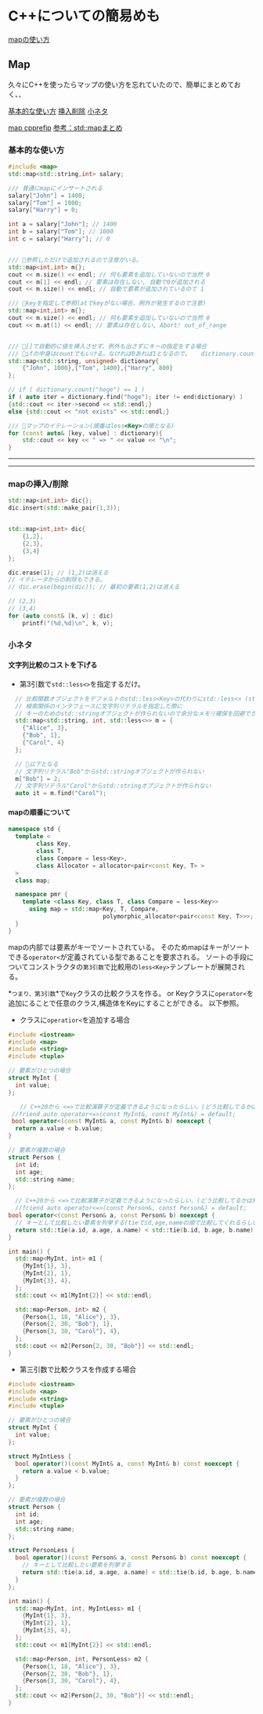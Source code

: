 # C++についての簡易めも

[mapの使い方](#map)

## <a name=map>Map</a>

久々にC++を使ったらマップの使い方を忘れていたので、簡単にまとめておく、、

[基本的な使い方](#map_basic)
[挿入削除](#insert_delete)
[小ネタ](#additional)

[map cpprefjp](https://cpprefjp.github.io/reference/map/map.html)
[参考：std::mapまとめ](https://qiita.com/_EnumHack/items/f462042ec99a31881a81)

### <a name=map_basic>基本的な使い方</a>

```cpp
#include <map>
std::map<std::string,int> salary;

/// 普通にmapにインサートされる
salary["John"] = 1400;
salary["Tom"] = 1000;
salary["Harry"] = 0;

int a = salary["John"]; // 1400
int b = salary["Tom"]; // 1000
int c = salary["Harry"]; // 0


/// 🚨参照しただけで追加されるので注意がいる。
std::map<int,int> m{};
cout << m.size() << endl; // 何も要素を追加していないので当然 0
cout << m[1] << endl; // 要素は存在しない, 自動で0が追加される
cout << m.size() << endl; // 自動で要素が追加されているので 1

/// 🚨keyを指定して参照(atでkeyがない場合、例外が発生するので注意)
std::map<int,int> m{};
cout << m.size() << endl; // 何も要素を追加していないので当然 0
cout << m.at(1) << endl; // 要素は存在しない, Abort! out_of_range


/// 🌟[]で自動的に値を挿入させず、例外も出さずにキーの指定をする場合
/// 🌟ifの中身はcountでもいける。なければ0あれば1となるので。   dictionary.count("hoge")
std::map<std::string, unsigned> dictionary{
    {"John", 1000},{"Tom", 1400},{"Harry", 800}
};

// if ( dictionary.count("hoge") == 1 ) 
if ( auto iter = dictionary.find("hoge"); iter != end(dictionary) ) 
{std::cout << iter->second << std::endl;} 
else {std::cout << "not exists" << std::endl;}

/// 🌟マップのイテレーション(順番はless<Key>の順となる)
for (const auto& [key, value] : dictionary){
    std::cout << key << " => " << value << "\n";
}

```

---
---

### <a name=insert_delete> mapの挿入/削除</a>

```cpp
std::map<int,int> dic{};
dic.insert(std::make_pair(1,3));


std::map<int,int> dic{
    {1,2},
    {2,3},
    {3,4}
};

dic.erase(1); // (1,2)は消える
// イテレータからの削除もできる。
// dic.erase(begin(dic)); // 最初の要素(1,2)は消える

// (2,3)
// (3,4)
for (auto const& [k, v] : dic)
    printf("(%d,%d)\n", k, v); 
```

### <a name=additional>小ネタ</a>

#### 文字列比較のコストを下げる

- 第3引数で`std::less<>`を指定するだけ。

```cpp
  // 比較関数オブジェクトをデフォルトのstd::less<Key>の代わりにstd::less<> (std::less<void>と同じ) と指定する。
  // 検索関係のインタフェースに文字列リテラルを指定した際に
  // キーのためのstd::stringオブジェクトが作られないので余分なメモリ確保を回避できる
  std::map<std::string, int, std::less<>> m = {
    {"Alice", 3},
    {"Bob", 1},
    {"Carol", 4}
  };

  // 🌟以下となる
  // 文字列リテラル"Bob"からstd::stringオブジェクトが作られない
  m["Bob"] = 2;
  // 文字列リテラル"Carol"からstd::stringオブジェクトが作られない
  auto it = m.find("Carol");

```

#### mapの順番について

```cpp
namespace std {
  template <
        class Key,
        class T,
        class Compare = less<Key>,
        class Allocator = allocator<pair<const Key, T> >
  >
  class map;

  namespace pmr {
    template <class Key, class T, class Compare = less<Key>>
      using map = std::map<Key, T, Compare,
                           polymorphic_allocator<pair<const Key, T>>>;  // C++17から
  }
}
```

mapの内部では要素がキーでソートされている。
そのためmapはキーがソートできる`operator<`が定義されている型であることを要求される。
ソートの手段についてコンストラクタの`第3引数`で比較用の`less<Key>`テンプレートが展開される。

*`つまり、第3引数`*で`Key`クラスの比較クラスを作る。
or Keyクラスに`operator<`を追加にることで任意のクラス,構造体をKeyにすることができる。
以下参照。

- クラスに`operatior<`を追加する場合

```cpp
#include <iostream>
#include <map>
#include <string>
#include <tuple>

// 要素がひとつの場合
struct MyInt {
  int value;
};

　　// C++20から <=>で比較演算子が定義できるようになったらしい。(どう比較してるかは知らん、、)
 //friend auto operator<=>(const MyInt&, const MyInt&) = default;
 bool operator<(const MyInt& a, const MyInt& b) noexcept {
  return a.value < b.value;
}

// 要素が複数の場合
struct Person {
  int id;
  int age;
  std::string name;
};

  // C++20から <=>で比較演算子が定義できるようになったらしい。(どう比較してるかは知らん、、)
  //friend auto operator<=>(const Person&, const Person&) = default;
bool operator<(const Person& a, const Person& b) noexcept {
  // キーとして比較したい要素を列挙する(tieでid,age,nameの順で比較してくれるらしい)
  return std::tie(a.id, a.age, a.name) < std::tie(b.id, b.age, b.name);
}

int main() {
  std::map<MyInt, int> m1 {
    {MyInt{1}, 3},
    {MyInt{2}, 1},
    {MyInt{3}, 4},
  };
  std::cout << m1[MyInt{2}] << std::endl;

  std::map<Person, int> m2 {
    {Person{1, 18, "Alice"}, 3},
    {Person{2, 30, "Bob"}, 1},
    {Person{3, 30, "Carol"}, 4},
  };
  std::cout << m2[Person{2, 30, "Bob"}] << std::endl;
}
```

- 第三引数で比較クラスを作成する場合

```cpp
#include <iostream>
#include <map>
#include <string>
#include <tuple>

// 要素がひとつの場合
struct MyInt {
  int value;
};

struct MyIntLess {
  bool operator()(const MyInt& a, const MyInt& b) const noexcept {
    return a.value < b.value;
  }
};

// 要素が複数の場合
struct Person {
  int id;
  int age;
  std::string name;
};

struct PersonLess {
  bool operator()(const Person& a, const Person& b) const noexcept {
    // キーとして比較したい要素を列挙する
    return std::tie(a.id, a.age, a.name) < std::tie(b.id, b.age, b.name);
  }
};

int main() {
  std::map<MyInt, int, MyIntLess> m1 {
    {MyInt{1}, 3},
    {MyInt{2}, 1},
    {MyInt{3}, 4},
  };
  std::cout << m1[MyInt{2}] << std::endl;

  std::map<Person, int, PersonLess> m2 {
    {Person{1, 18, "Alice"}, 3},
    {Person{2, 30, "Bob"}, 1},
    {Person{3, 30, "Carol"}, 4},
  };
  std::cout << m2[Person{2, 30, "Bob"}] << std::endl;
}
```
